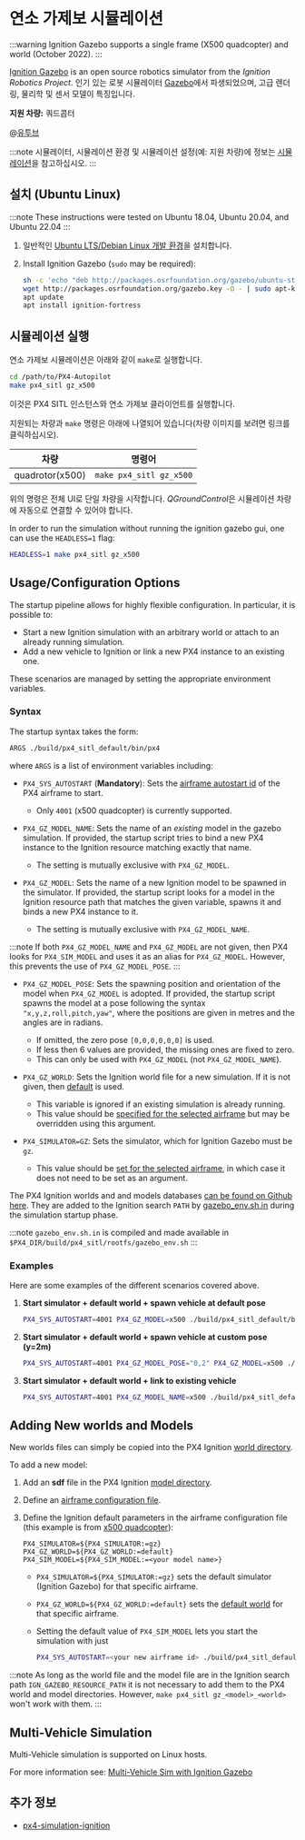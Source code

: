# 연소 가제보 시뮬레이션

:::warning
Ignition Gazebo supports a single frame (X500 quadcopter) and world (October 2022).
:::

[Ignition Gazebo](https://gazebosim.org/home) is an open source robotics simulator from the _Ignition Robotics Project_. 인기 있는 로봇 시뮬레이터 [Gazebo](./gazebo.md)에서 파생되었으며, 고급 렌더링, 물리학 및 센서 모델이 특징입니다.

**지원 차량:** 쿼드콥터

@[유투브](https://youtu.be/38UJqrNQChg)

:::note
시뮬레이터, 시뮬레이션 환경 및 시뮬레이션 설정(예: 지원 차량)에 정보는 [시뮬레이션](../simulation/README.md)을 참고하십시오.
:::

## 설치 (Ubuntu Linux)

:::note
These instructions were tested on Ubuntu 18.04, Ubuntu 20.04, and Ubuntu 22.04
:::

1. 일반적인 [Ubuntu LTS/Debian Linux 개발 환경](../dev_setup/dev_env_linux_ubuntu.md)을 설치합니다.
1. Install Ignition Gazebo (`sudo` may be required):

   ```sh
   sh -c 'echo "deb http://packages.osrfoundation.org/gazebo/ubuntu-stable `lsb_release -cs` main" > /etc/apt/sources.list.d/gazebo-stable.list'
   wget http://packages.osrfoundation.org/gazebo.key -O - | sudo apt-key add -
   apt update
   apt install ignition-fortress
   ```

## 시뮬레이션 실행

연소 가제보 시뮬레이션은 아래와 같이 `make`로 실행합니다.

```bash
cd /path/to/PX4-Autopilot
make px4_sitl gz_x500
```
이것은 PX4 SITL 인스턴스와 연소 가제보 클라이언트를 실행합니다.

지원되는 차량과 `make` 명령은 아래에 나열되어 있습니다(차량 이미지를 보려면 링크를 클릭하십시오).

| 차량              | 명령어                     |
| --------------- | ----------------------- |
| quadrotor(x500) | `make px4_sitl gz_x500` |

위의 명령은 전체 UI로 단일 차량을 시작합니다. *QGroundControl*은 시뮬레이션 차량에 자동으로 연결할 수 있어야 합니다.

In order to run the simulation without running the ignition gazebo gui, one can use the `HEADLESS=1` flag:

```bash
HEADLESS=1 make px4_sitl gz_x500
```

## Usage/Configuration Options

The startup pipeline allows for highly flexible configuration. In particular, it is possible to:

- Start a new Ignition simulation with an arbitrary world or attach to an already running simulation.
- Add a new vehicle to Ignition or link a new PX4 instance to an existing one.

These scenarios are managed by setting the appropriate environment variables.

### Syntax

The startup syntax takes the form:

```bash
ARGS ./build/px4_sitl_default/bin/px4
```

where `ARGS` is a list of environment variables including:

- `PX4_SYS_AUTOSTART` (**Mandatory**): Sets the [airframe autostart id](../dev_airframes/adding_a_new_frame.md) of the PX4 airframe to start.
  - Only `4001` (x500 quadcopter) is currently supported.

- `PX4_GZ_MODEL_NAME`: Sets the name of an _existing_ model in the gazebo simulation. If provided, the startup script tries to bind a new PX4 instance to the Ignition resource matching exactly that name.
  - The setting is mutually exclusive with `PX4_GZ_MODEL`.

- `PX4_GZ_MODEL`: Sets the name of a new Ignition model to be spawned in the simulator. If provided, the startup script looks for a model in the Ignition resource path that matches the given variable, spawns it and binds a new PX4 instance to it.
  - The setting is mutually exclusive with `PX4_GZ_MODEL_NAME`.

:::note
If both `PX4_GZ_MODEL_NAME` and `PX4_GZ_MODEL` are not given, then PX4 looks for `PX4_SIM_MODEL` and uses it as an alias for `PX4_GZ_MODEL`. However, this prevents the use of `PX4_GZ_MODEL_POSE`.
:::

- `PX4_GZ_MODEL_POSE`: Sets the spawning position and orientation of the model when `PX4_GZ_MODEL` is adopted. If provided, the startup script spawns the model at a pose following the syntax `"x,y,z,roll,pitch,yaw"`, where the positions are given in metres and the angles are in radians.
  - If omitted, the zero pose `[0,0,0,0,0,0]` is used.
  - If less then 6 values are provided, the missing ones are fixed to zero.
  - This can only be used with `PX4_GZ_MODEL` (not `PX4_GZ_MODEL_NAME`).

- `PX4_GZ_WORLD`: Sets the Ignition world file for a new simulation. If it is not given, then [default](https://github.com/PX4/PX4-Autopilot/blob/main/Tools/simulation/gz/worlds/default.sdf) is used.
  - This variable is ignored if an existing simulation is already running.
  - This value should be [specified for the selected airframe](#adding-new-worlds-and-models) but may be overridden using this argument.

- `PX4_SIMULATOR=GZ`: Sets the simulator, which for Ignition Gazebo must be `gz`.
  - This value should be [set for the selected airframe](#adding-new-worlds-and-models), in which case it does not need to be set as an argument.

The PX4 Ignition worlds and and models databases [can be found on Github here](https://github.com/PX4/PX4-Autopilot/tree/main/Tools/simulation/gz). They are added to the Ignition search `PATH` by [gazebo_env.sh.in](https://github.com/PX4/PX4-Autopilot/blob/main/src/modules/simulation/gz_bridge/gazebo_env.sh.in) during the simulation startup phase.

:::note
`gazebo_env.sh.in` is compiled and made available in `$PX4_DIR/build/px4_sitl/rootfs/gazebo_env.sh`
:::

### Examples

Here are some examples of the different scenarios covered above.

1. **Start simulator + default world + spawn vehicle at default pose**

   ```sh
   PX4_SYS_AUTOSTART=4001 PX4_GZ_MODEL=x500 ./build/px4_sitl_default/bin/px4
   ```

2. **Start simulator + default world + spawn vehicle at custom pose (y=2m)**

   ```sh
   PX4_SYS_AUTOSTART=4001 PX4_GZ_MODEL_POSE="0,2" PX4_GZ_MODEL=x500 ./build/px4_sitl_default/bin/px4
   ```

3. **Start simulator + default world + link to existing vehicle**

   ```sh
   PX4_SYS_AUTOSTART=4001 PX4_GZ_MODEL_NAME=x500 ./build/px4_sitl_default/bin/px4
   ```

## Adding New worlds and Models

New worlds files can simply be copied into the PX4 Ignition [world directory](https://github.com/PX4/PX4-Autopilot/tree/main/Tools/simulation/gz/worlds).

To add a new model:

1. Add an **sdf** file in the PX4 Ignition [model directory](https://github.com/PX4/PX4-Autopilot/tree/main/Tools/simulation/gz/models).
1. Define an [airframe configuration file](../dev_airframes/adding_a_new_frame.md).
1. Define the Ignition default parameters in the airframe configuration file (this example is from [x500 quadcopter](https://github.com/PX4/PX4-Autopilot/blob/main/ROMFS/px4fmu_common/init.d-posix/airframes/4001_x500)):

   ```
   PX4_SIMULATOR=${PX4_SIMULATOR:=gz}
   PX4_GZ_WORLD=${PX4_GZ_WORLD:=default}
   PX4_SIM_MODEL=${PX4_SIM_MODEL:=<your model name>}
   ```
   - `PX4_SIMULATOR=${PX4_SIMULATOR:=gz}` sets the default simulator (Ignition Gazebo) for that specific airframe.

   - `PX4_GZ_WORLD=${PX4_GZ_WORLD:=default}` sets the [default world](https://github.com/PX4/PX4-Autopilot/blob/main/Tools/simulation/gz/worlds/default.sdf) for that specific airframe.

   - Setting the default value of `PX4_SIM_MODEL` lets you start the simulation with just
     ```bash
     PX4_SYS_AUTOSTART=<your new airframe id> ./build/px4_sitl_default/bin/px4
     ```

:::note
As long as the world file and the model file are in the Ignition search path `IGN_GAZEBO_RESOURCE_PATH` it is not necessary to add them to the PX4 world and model directories. However, `make px4_sitl gz_<model>_<world>` won't work with them.
:::

## Multi-Vehicle Simulation

Multi-Vehicle simulation is supported on Linux hosts.

For more information see: [Multi-Vehicle Sim with Ignition Gazebo](../simulation/multi_vehicle_simulation_ignition_gazebo.md)


## 추가 정보

- [px4-simulation-ignition](https://github.com/Auterion/px4-simulation-ignition)

